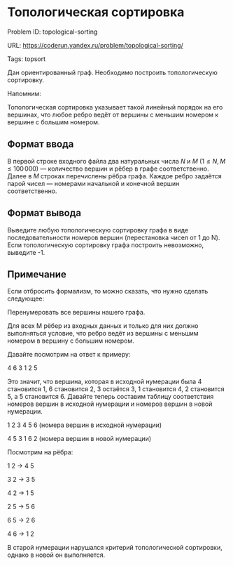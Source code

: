 # Топологическая сортировка

Problem ID: topological-sorting

URL: https://coderun.yandex.ru/problem/topological-sorting/

Tags: topsort

Дан ориентированный граф. Необходимо построить топологическую сортировку.

Напомним:

Топологическая сортировка указывает такой линейный порядок на его вершинах, что любое ребро ведёт от вершины с меньшим номером к вершине с большим номером.


## Формат ввода

В первой строке входного файла два натуральных числа $N$ и $M$ $(1 \leq N, M \leq 100\,000)$ — количество вершин и рёбер 
в графе соответственно. Далее в $M$ строках перечислены рёбра графа. Каждое ребро задаётся парой чисел — номерами 
начальной и конечной вершин соответственно.


## Формат вывода

Выведите любую топологическую сортировку графа в виде последовательности номеров вершин (перестановка чисел от 1 до N). 
Если топологическую сортировку графа построить невозможно, выведите -1.


## Примечание

Если отбросить формализм, то можно сказать, что нужно сделать следующее:

Перенумеровать все вершины нашего графа.

Для всех M рёбер из входных данных и только для них должно выполняться условие, что ребро ведёт из вершины с меньшим номером в вершину с большим номером.

Давайте посмотрим на ответ к примеру:

4 6 3 1 2 5

Это значит, что вершина, которая в исходной нумерации была 4 становится 1, 6 становится 2, 3 остаётся 3, 1 становится 4, 2 становится 5, а 5 становится 6. Давайте теперь составим таблицу соответствия номеров вершин в исходной нумерации и номеров вершин в новой нумерации.

1 2 3 4 5 6 (номера вершин в исходной нумерации)

4 5 3 1 6 2 (номера вершин в новой нумерации)

Посмотрим на рёбра:

1 2 -> 4 5

3 2 -> 3 5

4 2 -> 1 5

2 5 -> 5 6

6 5 -> 2 6

4 6 -> 1 2

В старой нумерации нарушался критерий топологической сортировки, однако в новой он выполняется.

